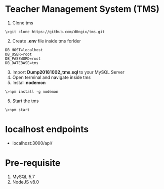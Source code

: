 # Teacher Management System (TMS)
1. Clone tms
```
\>git clone https://github.com/d0ngix/tms.git
```
2. Create **.env** file inside tms forlder
```
DB_HOST=localhost
DB_USER=root
DB_PASSWORD=root
DB_DATEBASE=tms
```
3. Import **Dump20181002_tms.sql** to your MySQL Server
4. Open terminal and navigate inside tms
5. Install **nodemon**
```
\>npm install -g nodemon
```
5. Start the tms 
```
\>npm start
```
# localhost endpoints
- localhost:3000/api/

# Pre-requisite
1. MySQL 5.7
2. NodeJS v8.0
